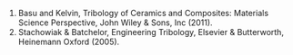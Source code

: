 1.	Basu and Kelvin, Tribology of Ceramics and Composites: Materials Science Perspective, John Wiley & Sons, Inc (2011).<br>
2.	Stachowiak & Batchelor, Engineering Tribology, Elsevier & Butterworth, Heinemann Oxford (2005).<br>
